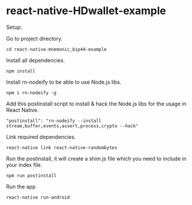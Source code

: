 # react-native-HDwallet-example

Setup:

Go to project directory.

`cd react-native-mnemonic_bip44-example`

Install all dependencies.

`npm install`

Install rn-nodeify to be able to use Node.js libs.

`npm i rn-nodeify -g`

Add this postinstall script to install & hack the Node.js libs for the usage in React Native.

`"postinstall": "rn-nodeify --install stream,buffer,events,assert,process,crypto --hack"`

Link required dependencies.

`react-native link react-native-randombytes`

Run the postinstall, it will create a shim.js file which you need to include in your index file.

`npm run postinstall`

Run the app

`react-native run-android`
